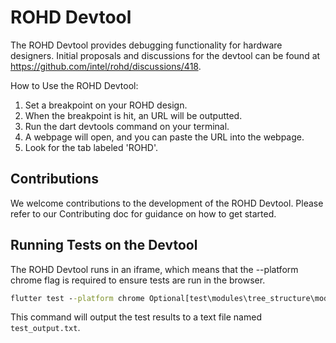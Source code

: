 # ROHD Devtool

The ROHD Devtool provides debugging functionality for hardware designers. Initial proposals and discussions for the devtool can be found at <https://github.com/intel/rohd/discussions/418>.

How to Use the ROHD Devtool:

1. Set a breakpoint on your ROHD design.
2. When the breakpoint is hit, an URL will be outputted.
3. Run the dart devtools command on your terminal.
4. A webpage will open, and you can paste the URL into the webpage.
5. Look for the tab labeled 'ROHD'.

## Contributions

We welcome contributions to the development of the ROHD Devtool. Please refer to our Contributing doc for guidance on how to get started.

## Running Tests on the Devtool

The ROHD Devtool runs in an iframe, which means that the --platform chrome flag is required to ensure tests are run in the browser.

```cmd
flutter test --platform chrome Optional[test\modules\tree_structure\model_tree_card_test.dart] > test_output.txt
```

This command will output the test results to a text file named `test_output.txt`.
